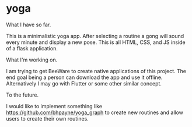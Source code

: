 # yoga
What I have so far.

This is a minimalistic yoga app. After selecting a routine a gong will sound every minute and display a new pose.
This is all HTML, CSS, and JS inside of a flask application. 

What I'm working on.

I am trying to get BeeWare to create native applications of this project. The end goal being a person can download the app and use it offline. 
Alternatively I may go with Flutter or some other similar concept.

To the future.

I would like to implement something like https://github.com/bhpayne/yoga_graph to create new routines and allow users to create their own routines.
